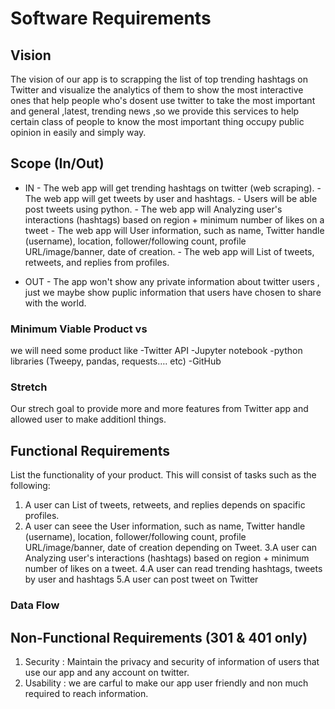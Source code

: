 # Software Requirements
 
## Vision
 
The vision of our app is to scrapping the list of top trending hashtags on Twitter and visualize the analytics of them to show the most interactive ones 
that help people who's dosent use twitter to take the most important and general ,latest, trending news ,so we provide this services to help certain class 
of people to know the most important thing occupy public opinion in easily and simply way.
 
## Scope (In/Out)
 
- IN    - The web app will get trending hashtags on twitter (web scraping).
        - The web app will get tweets by user and hashtags.
        - Users will be able post tweets using python.
        - The web app will Analyzing user's interactions (hashtags) based on region + minimum number of likes on a tweet
        - The web app will User information, such as name, Twitter handle (username), location, follower/following count, profile URL/image/banner, date of creation.
        - The web app will List of tweets, retweets, and replies from profiles.
        
- OUT - The app won't show any private information about twitter users , just we maybe show puplic information that users have chosen to share with the world.
 
### Minimum Viable Product vs
 
we will need some product like 
-Twitter API
-Jupyter notebook
-python libraries (Tweepy, pandas, requests…. etc)
-GitHub

### Stretch
 
Our strech goal to provide more and more features from Twitter app and allowed user to make additionl things.
 
 
## Functional Requirements
 
List the functionality of your product. This will consist of tasks such as the following:
 
1. A user can List of tweets, retweets, and replies depends on spacific profiles.
2. A user can seee the User information, such as name, Twitter handle (username), location, follower/following count, profile URL/image/banner, date of creation 
depending on Tweet.
3.A user can Analyzing user's interactions (hashtags) based on region + minimum number of likes on a tweet.
4.A user can read trending hashtags, tweets by user and hashtags 
5.A user can post tweet on Twitter
 
### Data Flow
 

 
## Non-Functional Requirements (301 & 401 only)
 
1. Security : Maintain the privacy and security of information of users that use our app and any account on twitter.
1. Usability : we are carful to make our app user friendly and non much required to reach information.

 
